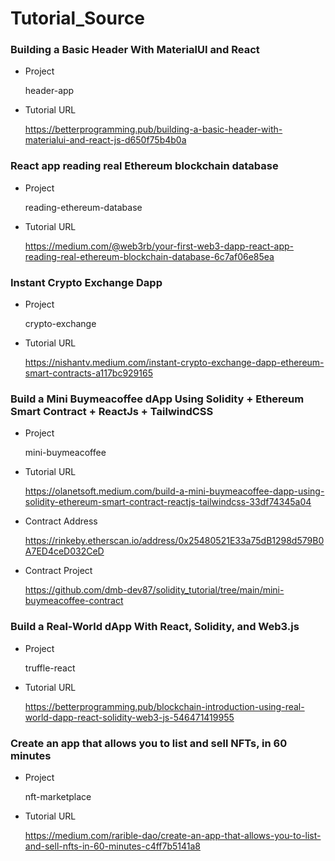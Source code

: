 # Tutorial_Source

### Building a Basic Header With MaterialUI and React

- Project

  header-app

- Tutorial URL

  https://betterprogramming.pub/building-a-basic-header-with-materialui-and-react-js-d650f75b4b0a

### React app reading real Ethereum blockchain database

- Project

  reading-ethereum-database

- Tutorial URL

  https://medium.com/@web3rb/your-first-web3-dapp-react-app-reading-real-ethereum-blockchain-database-6c7af06e85ea

### Instant Crypto Exchange Dapp

- Project
  
  crypto-exchange

- Tutorial URL

  https://nishantv.medium.com/instant-crypto-exchange-dapp-ethereum-smart-contracts-a117bc929165

### Build a Mini Buymeacoffee dApp Using Solidity + Ethereum Smart Contract + ReactJs + TailwindCSS

- Project
  
  mini-buymeacoffee

- Tutorial URL

  https://olanetsoft.medium.com/build-a-mini-buymeacoffee-dapp-using-solidity-ethereum-smart-contract-reactjs-tailwindcss-33df74345a04

- Contract Address

  https://rinkeby.etherscan.io/address/0x25480521E33a75dB1298d579B0A7ED4ceD032CeD

- Contract Project

  https://github.com/dmb-dev87/solidity_tutorial/tree/main/mini-buymeacoffee-contract

### Build a Real-World dApp With React, Solidity, and Web3.js

- Project

  truffle-react

- Tutorial URL

  https://betterprogramming.pub/blockchain-introduction-using-real-world-dapp-react-solidity-web3-js-546471419955

### Create an app that allows you to list and sell NFTs, in 60 minutes

- Project

  nft-marketplace

- Tutorial URL

  https://medium.com/rarible-dao/create-an-app-that-allows-you-to-list-and-sell-nfts-in-60-minutes-c4ff7b5141a8

